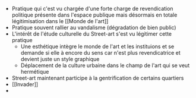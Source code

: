 - Pratique qui c'est vu chargée d'une forte charge de revendication politique présente dans l'espace publique mais désormais en totale légitimisation dans le [[Monde de l'art]]
- Pratique souvent rallier au vandalisme (dégradation de bien public)
- L'intérêt de l'étude culturelle du Street-art s'est vu légitimer cette pratique
	- Une esthétique intègre le monde de l'art et les instituions et se demande si elle à encore du sens car n'est plus revendicatrice et devient juste un style graphique
	- Déplacement de la culture urbaine dans le champ de l'art qui se veut hermétique
- Street-art maintenant participe à la gentrification de certains quartiers
- [[Invader]]
-